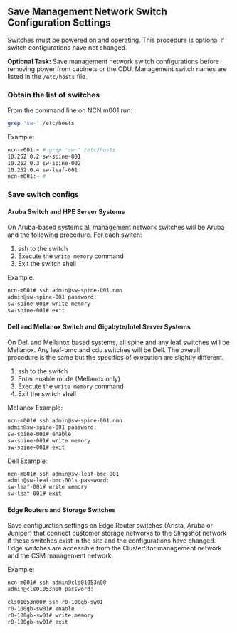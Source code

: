 ## Save Management Network Switch Configuration Settings

Switches must be powered on and operating. This procedure is optional if switch configurations have not changed.

**Optional Task:** Save management network switch configurations before removing power from cabinets or the CDU. Management switch names are listed in the `/etc/hosts` file.

### Obtain the list of switches

From the command line on NCN m001 run:

```bash
grep 'sw-' /etc/hosts
```

Example:

```bash
ncn-m001:~ # grep 'sw-' /etc/hosts
10.252.0.2 sw-spine-001
10.252.0.3 sw-spine-002
10.252.0.4 sw-leaf-001
ncn-m001:~ #
```

### Save switch configs

#### Aruba Switch and HPE Server Systems

On Aruba-based systems all management network switches will be Aruba and the following procedure.
For each switch:

1. ssh to the switch
2. Execute the `write memory` command
3. Exit the switch shell

Example:

 ```bash
 ncn-m001# ssh admin@sw-spine-001.nmn
 admin@sw-spine-001 password:
 sw-spine-001# write memory
 sw-spine-001# exit
 ```

#### Dell and Mellanox Switch and Gigabyte/Intel Server Systems

On Dell and Mellanox based systems, all spine and any leaf switches will be Mellanox. Any leaf-bmc and cdu switches will be Dell. The overall procedure is the same but the specifics of execution are slightly different.

1. ssh to the switch
2. Enter enable mode (Mellanox only)
3. Execute the `write memory` command
4. Exit the switch shell

Mellanox Example:

 ```bash
 ncn-m001# ssh admin@sw-spine-001.nmn
 admin@sw-spine-001 password:
 sw-spine-001# enable
 sw-spine-001# write memory
 sw-spine-001# exit
 ```

Dell Example:

 ```bash
 ncn-m001# ssh admin@sw-leaf-bmc-001
 admin@sw-leaf-bmc-001s password:
 sw-leaf-001# write memory
 sw-leaf-001# exit
 ```

#### Edge Routers and Storage Switches

Save configuration settings on Edge Router switches (Arista, Aruba or Juniper) that connect customer storage networks to the Slingshot network if these switches exist in the site and the configurations have changed.
Edge switches are accessible from the ClusterStor management network and the CSM management network.

Example:

 ```bash
 ncn-m001# ssh admin@cls01053n00
 admin@cls01053n00 password:

 cls01053n00# ssh r0-100gb-sw01
 r0-100gb-sw01# enable
 r0-100gb-sw01# write memory
 r0-100gb-sw01# exit
 ```
